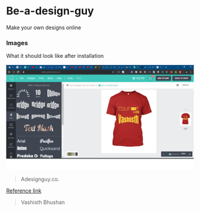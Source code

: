 # Be-a-design-guy
 Make your own designs online
 
### Images

What it should look like after installation 

![](https://github.com/a-design-guy/Be-a-design-guy/blob/master/assets/sample.jpg?raw=true)

> Adesignguy.co.

[Reference link][id/name] 

[id/name]: http://link-url/


> Vashisth Bhushan
